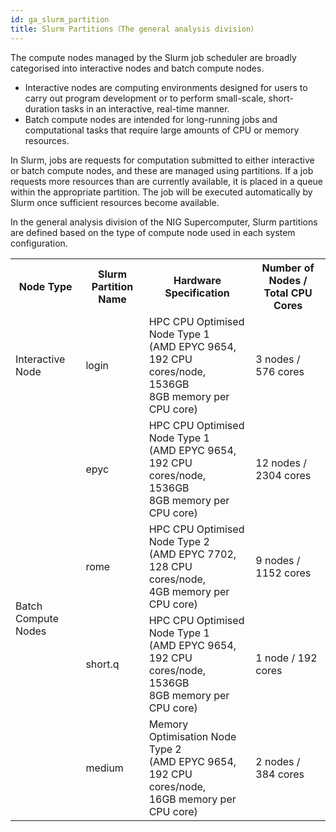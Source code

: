 ```yaml
--- 
id: ga_slurm_partition
title: Slurm Partitions（The general analysis division）
--- 
```



The compute nodes managed by the Slurm job scheduler are broadly categorised into interactive nodes and batch compute nodes.

- Interactive nodes are computing environments designed for users to carry out program development or to perform small-scale, short-duration tasks in an interactive, real-time manner.
- Batch compute nodes are intended for long-running jobs and computational tasks that require large amounts of CPU or memory resources.

In Slurm, jobs are requests for computation submitted to either interactive or batch compute nodes, and these are managed using partitions. If a job requests more resources than are currently available, it is placed in a queue within the appropriate partition. The job will be executed automatically by Slurm once sufficient resources become available.

In the general analysis division of the NIG Supercomputer, Slurm partitions are defined based on the type of compute node used in each system configuration.



<table>
  <tr>
    <th>Node Type</th>
    <th>Slurm Partition Name</th>
    <th>Hardware Specification</th>
    <th>Number of Nodes / Total CPU Cores</th>
  </tr>

  <tr>
    <td>Interactive Node</td>
    <td>login</td>
    <td>
      HPC CPU Optimised Node Type 1<br />
      (AMD EPYC 9654, 192 CPU cores/node, 1536GB<br />
      8GB memory per CPU core)
    </td>
    <td>3 nodes / 576 cores</td>
  </tr>

  <tr>
    <td rowspan="6">Batch Compute Nodes</td>
    <td>epyc</td>
    <td>
      HPC CPU Optimised Node Type 1<br />
      (AMD EPYC 9654, 192 CPU cores/node, 1536GB<br />
      8GB memory per CPU core)
    </td>
    <td>12 nodes / 2304 cores</td>
  </tr>

  <tr>
    <td>rome</td>
    <td>
      HPC CPU Optimised Node Type 2<br />
      (AMD EPYC 7702, 128 CPU cores/node,<br />
      4GB memory per CPU core)
    </td>
    <td>9 nodes / 1152 cores</td>
  </tr>

  <tr>
    <td>short.q</td>
    <td>
      HPC CPU Optimised Node Type 1<br />
      (AMD EPYC 9654, 192 CPU cores/node, 1536GB<br />
      8GB memory per CPU core)
    </td>
    <td>1 node / 192 cores</td>
  </tr>

  <tr>
    <td>medium</td>
    <td rowspan="2">
      Memory Optimisation Node Type 2<br />
      (AMD EPYC 9654, 192 CPU cores/node,<br />
      16GB memory per CPU core)
    </td>
    <td rowspan="2">2 nodes / 384 cores</td>
  </tr>
</table>

